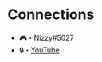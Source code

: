 # Connections
- 🎮・Nizzy#5027
- 🔒・[YouTube](https://www.youtube.com/channel/UCqNk4VS9F3JMYpfN6T160ww)
